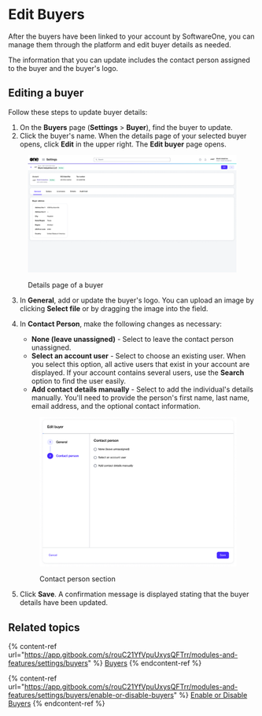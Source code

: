# Edit Buyers

After the buyers have been linked to your account by SoftwareOne, you can manage them through the platform and edit buyer details as needed.&#x20;

The information that you can update includes the contact person assigned to the buyer and the buyer's logo.

## Editing a buyer <a href="#updating-buyer-information" id="updating-buyer-information"></a>

Follow these steps to update buyer details:

1. On the **Buyers** page (**Settings** > **Buyer**), find the buyer to update.
2. Click the buyer's name. When the details page of your selected buyer opens, click **Edit** in the upper right. The **Edit buyer** page opens.

<figure><img src="../../../.gitbook/assets/Buyer.png" alt=""><figcaption><p>Details page of a buyer</p></figcaption></figure>

3. In **General**, add or update the buyer's logo. You can upload an image by clicking **Select file** or by dragging the image into the field.
4.  In **Contact Person**, make the following changes as necessary:&#x20;

    * **None (leave unassigned)** - Select to leave the contact person unassigned.
    * **Select an account user** - Select to choose an existing user. When you select this option, all active users that exist in your account are displayed. If your account contains several users, use the **Search** option to find the user easily.
    * **Add contact details manually** - Select to add the individual's details manually. You'll need to provide the person's first name, last name, email address, and the optional contact information.



    <figure><img src="../../../.gitbook/assets/image (939).png" alt="" width="563"><figcaption><p>Contact person section</p></figcaption></figure>
5. Click **Save**. A confirmation message is displayed stating that the buyer details have been updated.&#x20;

## Related topics

{% content-ref url="https://app.gitbook.com/s/rouC21YfVpuUxysQFTrr/modules-and-features/settings/buyers" %}
[Buyers](https://app.gitbook.com/s/rouC21YfVpuUxysQFTrr/modules-and-features/settings/buyers)
{% endcontent-ref %}

{% content-ref url="https://app.gitbook.com/s/rouC21YfVpuUxysQFTrr/modules-and-features/settings/buyers/enable-or-disable-buyers" %}
[Enable or Disable Buyers](https://app.gitbook.com/s/rouC21YfVpuUxysQFTrr/modules-and-features/settings/buyers/enable-or-disable-buyers)
{% endcontent-ref %}
